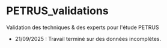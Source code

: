 # PETRUS_validations
Validation des techniques & des experts pour l'étude PETRUS

- 21/09/2025 : Travail terminé sur des données incomplètes. 
